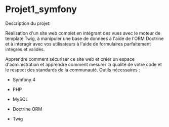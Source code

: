 # Projet1_symfony
Description du projet:

Réalisation d'un site web complet en intégrant des vues avec le moteur de template Twig, à manipuler une base de données à l'aide de l'ORM Doctrine et à interagir avec vos utilisateurs à l'aide de formulaires parfaitement intégrés et validés.

Apprendre comment sécuriser ce site web et créer un espace d'administration et apprendre comment mesurer la qualité de votre code et le respect des standards de la communauté.
Outils nécessaires :

- Symfony 4

- PHP

- MySQL

- Doctrine ORM

- Twig